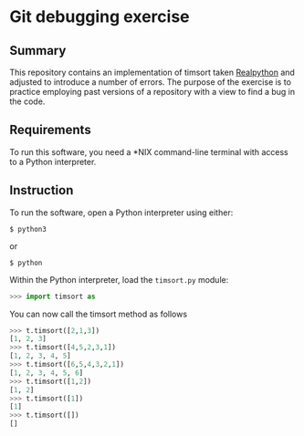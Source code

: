 # Git debugging exercise

## Summary

This repository contains an implementation of timsort taken [Realpython](https://realpython.com) and adjusted to introduce a number of errors.  The purpose of the exercise is to practice employing past versions of a repository with a view to find a bug in the code.

## Requirements

To run this software, you need a *NIX command-line terminal with access to a Python interpreter.

## Instruction

To run the software, open a Python interpreter using either:

```
$ python3
```

or

```
$ python
```

Within the Python interpreter, load the `timsort.py` module:

```python
>>> import timsort as
```

You can now call the timsort method as follows

```python
>>> t.timsort([2,1,3])
[1, 2, 3]
>>> t.timsort([4,5,2,3,1])
[1, 2, 3, 4, 5]
>>> t.timsort([6,5,4,3,2,1])
[1, 2, 3, 4, 5, 6]
>>> t.timsort([1,2])
[1, 2]
>>> t.timsort([1])
[1]
>>> t.timsort([])
[]
```
